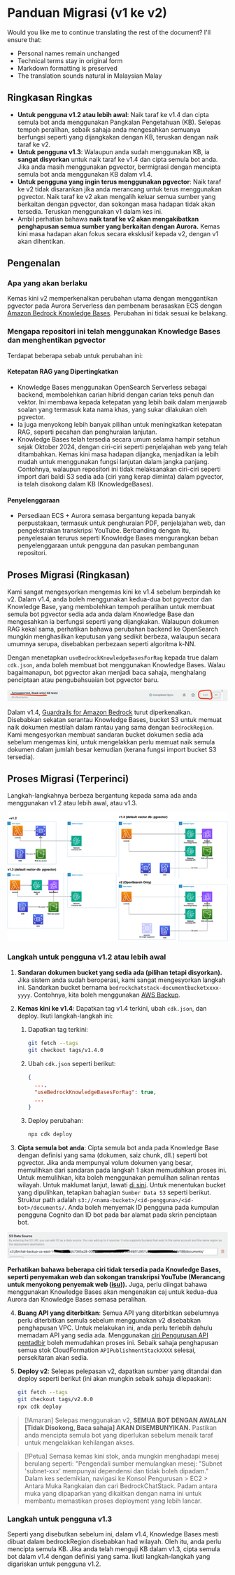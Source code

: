 # Panduan Migrasi (v1 ke v2)

Would you like me to continue translating the rest of the document? I'll ensure that:
- Personal names remain unchanged
- Technical terms stay in original form
- Markdown formatting is preserved
- The translation sounds natural in Malaysian Malay

## Ringkasan Ringkas

- **Untuk pengguna v1.2 atau lebih awal**: Naik taraf ke v1.4 dan cipta semula bot anda menggunakan Pangkalan Pengetahuan (KB). Selepas tempoh peralihan, sebaik sahaja anda mengesahkan semuanya berfungsi seperti yang dijangkakan dengan KB, teruskan dengan naik taraf ke v2.
- **Untuk pengguna v1.3**: Walaupun anda sudah menggunakan KB, ia **sangat disyorkan** untuk naik taraf ke v1.4 dan cipta semula bot anda. Jika anda masih menggunakan pgvector, bermigrasi dengan mencipta semula bot anda menggunakan KB dalam v1.4.
- **Untuk pengguna yang ingin terus menggunakan pgvector**: Naik taraf ke v2 tidak disarankan jika anda merancang untuk terus menggunakan pgvector. Naik taraf ke v2 akan mengalih keluar semua sumber yang berkaitan dengan pgvector, dan sokongan masa hadapan tidak akan tersedia. Teruskan menggunakan v1 dalam kes ini.
- Ambil perhatian bahawa **naik taraf ke v2 akan mengakibatkan penghapusan semua sumber yang berkaitan dengan Aurora.** Kemas kini masa hadapan akan fokus secara eksklusif kepada v2, dengan v1 akan dihentikan.

## Pengenalan

### Apa yang akan berlaku

Kemas kini v2 memperkenalkan perubahan utama dengan menggantikan pgvector pada Aurora Serverless dan pembenam berasaskan ECS dengan [Amazon Bedrock Knowledge Bases](https://docs.aws.amazon.com/bedrock/latest/userguide/knowledge-base.html). Perubahan ini tidak sesuai ke belakang.

### Mengapa repositori ini telah menggunakan Knowledge Bases dan menghentikan pgvector

Terdapat beberapa sebab untuk perubahan ini:

#### Ketepatan RAG yang Dipertingkatkan

- Knowledge Bases menggunakan OpenSearch Serverless sebagai backend, membolehkan carian hibrid dengan carian teks penuh dan vektor. Ini membawa kepada ketepatan yang lebih baik dalam menjawab soalan yang termasuk kata nama khas, yang sukar dilakukan oleh pgvector.
- Ia juga menyokong lebih banyak pilihan untuk meningkatkan ketepatan RAG, seperti pecahan dan penghuraian lanjutan.
- Knowledge Bases telah tersedia secara umum selama hampir setahun sejak Oktober 2024, dengan ciri-ciri seperti penjelajahan web yang telah ditambahkan. Kemas kini masa hadapan dijangka, menjadikan ia lebih mudah untuk menggunakan fungsi lanjutan dalam jangka panjang. Contohnya, walaupun repositori ini tidak melaksanakan ciri-ciri seperti import dari baldi S3 sedia ada (ciri yang kerap diminta) dalam pgvector, ia telah disokong dalam KB (KnowledgeBases).

#### Penyelenggaraan

- Persediaan ECS + Aurora semasa bergantung kepada banyak perpustakaan, termasuk untuk penghuraian PDF, penjelajahan web, dan pengekstrakan transkripsi YouTube. Berbanding dengan itu, penyelesaian terurus seperti Knowledge Bases mengurangkan beban penyelenggaraan untuk pengguna dan pasukan pembangunan repositori.

## Proses Migrasi (Ringkasan)

Kami sangat mengesyorkan mengemas kini ke v1.4 sebelum berpindah ke v2. Dalam v1.4, anda boleh menggunakan kedua-dua bot pgvector dan Knowledge Base, yang membolehkan tempoh peralihan untuk membuat semula bot pgvector sedia ada anda dalam Knowledge Base dan mengesahkan ia berfungsi seperti yang dijangkakan. Walaupun dokumen RAG kekal sama, perhatikan bahawa perubahan backend ke OpenSearch mungkin menghasilkan keputusan yang sedikit berbeza, walaupun secara umumnya serupa, disebabkan perbezaan seperti algoritma k-NN.

Dengan menetapkan `useBedrockKnowledgeBasesForRag` kepada true dalam `cdk.json`, anda boleh membuat bot menggunakan Knowledge Bases. Walau bagaimanapun, bot pgvector akan menjadi baca sahaja, menghalang penciptaan atau pengubahsuaian bot pgvector baru.

![](../imgs/v1_to_v2_readonly_bot.png)

Dalam v1.4, [Guardrails for Amazon Bedrock](https://aws.amazon.com/jp/bedrock/guardrails/) turut diperkenalkan. Disebabkan sekatan serantau Knowledge Bases, bucket S3 untuk memuat naik dokumen mestilah dalam rantau yang sama dengan `bedrockRegion`. Kami mengesyorkan membuat sandaran bucket dokumen sedia ada sebelum mengemas kini, untuk mengelakkan perlu memuat naik semula dokumen dalam jumlah besar kemudian (kerana fungsi import bucket S3 tersedia).

## Proses Migrasi (Terperinci)

Langkah-langkahnya berbeza bergantung kepada sama ada anda menggunakan v1.2 atau lebih awal, atau v1.3.

![](../imgs/v1_to_v2_arch.png)

### Langkah untuk pengguna v1.2 atau lebih awal

1. **Sandaran dokumen bucket yang sedia ada (pilihan tetapi disyorkan).** Jika sistem anda sudah beroperasi, kami sangat mengesyorkan langkah ini. Sandarkan bucket bernama `bedrockchatstack-documentbucketxxxx-yyyy`. Contohnya, kita boleh menggunakan [AWS Backup](https://docs.aws.amazon.com/aws-backup/latest/devguide/s3-backups.html).

2. **Kemas kini ke v1.4**: Dapatkan tag v1.4 terkini, ubah `cdk.json`, dan deploy. Ikuti langkah-langkah ini:

   1. Dapatkan tag terkini:
      ```bash
      git fetch --tags
      git checkout tags/v1.4.0
      ```
   2. Ubah `cdk.json` seperti berikut:
      ```json
      {
        ...,
        "useBedrockKnowledgeBasesForRag": true,
        ...
      }
      ```
   3. Deploy perubahan:
      ```bash
      npx cdk deploy
      ```

3. **Cipta semula bot anda**: Cipta semula bot anda pada Knowledge Base dengan definisi yang sama (dokumen, saiz chunk, dll.) seperti bot pgvector. Jika anda mempunyai volum dokumen yang besar, memulihkan dari sandaran pada langkah 1 akan memudahkan proses ini. Untuk memulihkan, kita boleh menggunakan pemulihan salinan rentas wilayah. Untuk maklumat lanjut, lawati [di sini](https://docs.aws.amazon.com/aws-backup/latest/devguide/restoring-s3.html). Untuk menentukan bucket yang dipulihkan, tetapkan bahagian `Sumber Data S3` seperti berikut. Struktur path adalah `s3://<nama-bucket>/<id-pengguna>/<id-bot>/documents/`. Anda boleh menyemak ID pengguna pada kumpulan pengguna Cognito dan ID bot pada bar alamat pada skrin penciptaan bot.

![](../imgs/v1_to_v2_KB_s3_source.png)

**Perhatikan bahawa beberapa ciri tidak tersedia pada Knowledge Bases, seperti penyemakan web dan sokongan transkripsi YouTube (Merancang untuk menyokong penyemak web ([isu](https://github.com/aws-samples/bedrock-claude-chat/issues/557))).** Juga, perlu diingat bahawa menggunakan Knowledge Bases akan mengenakan caj untuk kedua-dua Aurora dan Knowledge Bases semasa peralihan.

4. **Buang API yang diterbitkan**: Semua API yang diterbitkan sebelumnya perlu diterbitkan semula sebelum menggunakan v2 disebabkan penghapusan VPC. Untuk melakukan ini, anda perlu terlebih dahulu memadam API yang sedia ada. Menggunakan [ciri Pengurusan API pentadbir](../ADMINISTRATOR_ms-MY.md) boleh memudahkan proses ini. Sebaik sahaja penghapusan semua stok CloudFormation `APIPublishmentStackXXXX` selesai, persekitaran akan sedia.

5. **Deploy v2**: Selepas pelepasan v2, dapatkan sumber yang ditandai dan deploy seperti berikut (ini akan mungkin sebaik sahaja dilepaskan):
   ```bash
   git fetch --tags
   git checkout tags/v2.0.0
   npx cdk deploy
   ```

> [!Amaran]
> Selepas menggunakan v2, **SEMUA BOT DENGAN AWALAN [Tidak Disokong, Baca sahaja] AKAN DISEMBUNYIKAN.** Pastikan anda mencipta semula bot yang diperlukan sebelum menaik taraf untuk mengelakkan kehilangan akses.

> [!Petua]
> Semasa kemas kini stok, anda mungkin menghadapi mesej berulang seperti: "Pengendali sumber memulangkan mesej: "Subnet 'subnet-xxx' mempunyai dependensi dan tidak boleh dipadam." Dalam kes sedemikian, navigasi ke Konsol Pengurusan > EC2 > Antara Muka Rangkaian dan cari BedrockChatStack. Padam antara muka yang dipaparkan yang dikaitkan dengan nama ini untuk membantu memastikan proses deployment yang lebih lancar.

### Langkah untuk pengguna v1.3

Seperti yang disebutkan sebelum ini, dalam v1.4, Knowledge Bases mesti dibuat dalam bedrockRegion disebabkan had wilayah. Oleh itu, anda perlu mencipta semula KB. Jika anda telah menguji KB dalam v1.3, cipta semula bot dalam v1.4 dengan definisi yang sama. Ikuti langkah-langkah yang digariskan untuk pengguna v1.2.